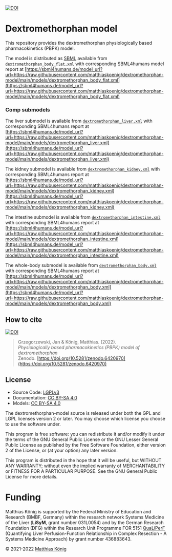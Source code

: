 [![DOI](https://zenodo.org/badge/DOI/10.5281/zenodo.6420970.svg)](https://doi.org/10.5281/zenodo.6420970)

# Dextromethorphan model
This repository provides the dextromethorphan physiologically based pharmacokinetics (PBPK) model.


The model is distributed as [SBML](http://sbml.org) available from [`dextromethorphan_body_flat.xml`](./models/dextromethorphan_body_flat.xml) with 
corresponding SBML4humans model report at [https://sbml4humans.de/model_url?url=https://raw.githubusercontent.com/matthiaskoenig/dextromethorphan-model/main/models/dextromethorphan_body_flat.xml](https://sbml4humans.de/model_url?url=https://raw.githubusercontent.com/matthiaskoenig/dextromethorphan-model/main/models/dextromethorphan_body_flat.xml)

### Comp submodels
The liver submodel is available from [`dextromethorphan_liver.xml`](./models/dextromethorphan_liver.xml) with corresponding SBML4humans report at
[https://sbml4humans.de/model_url?url=https://raw.githubusercontent.com/matthiaskoenig/dextromethorphan-model/main/models/dextromethorphan_liver.xml](https://sbml4humans.de/model_url?url=https://raw.githubusercontent.com/matthiaskoenig/dextromethorphan-model/main/models/dextromethorphan_liver.xml)

The kidney submodel is available from [`dextromethorphan_kidney.xml`](./models/dextromethorphan_kidney.xml) with corresponding SBML4humans report at
[https://sbml4humans.de/model_url?url=https://raw.githubusercontent.com/matthiaskoenig/dextromethorphan-model/main/models/dextromethorphan_kidney.xml](https://sbml4humans.de/model_url?url=https://raw.githubusercontent.com/matthiaskoenig/dextromethorphan-model/main/models/dextromethorphan_kidney.xml)

The intestine submodel is available from [`dextromethorphan_intestine.xml`](./models/dextromethorphan_intestine.xml) with corresponding SBML4humans report at
[https://sbml4humans.de/model_url?url=https://raw.githubusercontent.com/matthiaskoenig/dextromethorphan-model/main/models/dextromethorphan_intestine.xml](https://sbml4humans.de/model_url?url=https://raw.githubusercontent.com/matthiaskoenig/dextromethorphan-model/main/models/dextromethorphan_intestine.xml)

The whole-body submodel is available from [`dextromethorphan_body.xml`](./models/dextromethorphan_body.xml) with corresponding SBML4humans report at
[https://sbml4humans.de/model_url?url=https://raw.githubusercontent.com/matthiaskoenig/dextromethorphan-model/main/models/dextromethorphan_body.xml](https://sbml4humans.de/model_url?url=https://raw.githubusercontent.com/matthiaskoenig/dextromethorphan-model/main/models/dextromethorphan_body.xml)

## How to cite
[![DOI](https://zenodo.org/badge/DOI/10.5281/zenodo.6420970.svg)](https://doi.org/10.5281/zenodo.6420970)

> Grzegorzewski, Jan &  König, Matthias. (2022).  
> *Physiologically based pharmacokinetics (PBPK) model of dextromethorphan*   
> Zenodo. [https://doi.org/10.5281/zenodo.6420970](https://doi.org/10.5281/zenodo.6420970)

## License

* Source Code: [LGPLv3](http://opensource.org/licenses/LGPL-3.0)
* Documentation: [CC BY-SA 4.0](http://creativecommons.org/licenses/by-sa/4.0/)
* Models: [CC BY-SA 4.0](http://creativecommons.org/licenses/by-sa/4.0/)

The dextromethorphan-model source is released under both the GPL and LGPL licenses version 2 or
later. You may choose which license you choose to use the software under.

This program is free software: you can redistribute it and/or modify it under
the terms of the GNU General Public License or the GNU Lesser General Public
License as published by the Free Software Foundation, either version 2 of the
License, or (at your option) any later version.

This program is distributed in the hope that it will be useful, but WITHOUT ANY
WARRANTY; without even the implied warranty of MERCHANTABILITY or FITNESS FOR A
PARTICULAR PURPOSE. See the GNU General Public License for more details.

Funding
=======
Matthias König is supported by the Federal Ministry of Education and Research (BMBF, Germany)
within the research network Systems Medicine of the Liver (**LiSyM**, grant number 031L0054)
and by the German Research Foundation (DFG) within the Research Unit Programme FOR 5151
[QuaLiPerF](https://qualiperf.de) (Quantifying Liver Perfusion-Function Relationship in Complex Resection -
A Systems Medicine Approach) by grant number 436883643.

© 2021-2022 [Matthias König](https://livermetabolism.com)
